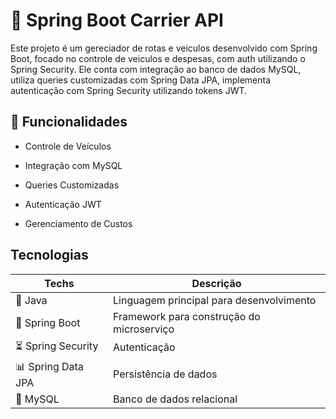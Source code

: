 
# 📅 Spring Boot Carrier API

Este projeto é um gereciador de rotas e veiculos desenvolvido com Spring Boot, focado no controle de veiculos e despesas, com auth utilizando o Spring Security. Ele conta com integração ao banco de dados MySQL, utiliza queries customizadas com Spring Data JPA, implementa autenticação com Spring Security utilizando tokens JWT.




## 🚀 Funcionalidades

- Controle de Veículos

-  Integração com MySQL

- Queries Customizadas

- Autenticação JWT

- Gerenciamento de Custos

## Tecnologias

| Techs               | Descrição                                                |
| ----------------- | ---------------------------------------------------------------- |
| 📜 Java       | Linguagem principal para desenvolvimento |
| 🍃 Spring Boot     | Framework para construção do microserviço |
| ⏳ Spring Security       | Autenticação |
| 📊 Spring Data JPA     | Persistência de dados |
| 🐬 MySQL    | Banco de dados relacional|

